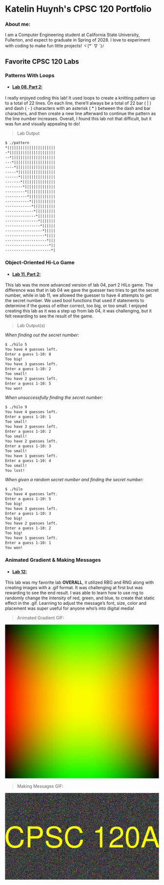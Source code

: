 # Katelin Huynh's CPSC 120 Portfolio

### About me: 
I am a Computer Engineering student at California State University, Fullerton, and expect to graduate in Spring of 2028. I love to experiment with coding to make fun little projects! ヾ(*´ ∇ `)ﾉ

## Favorite CPSC 120 Labs ##
### Patterns With Loops
* #### [Lab 08, Part 2:](https://github.com/cpsc-spring-2025/cpsc-120-lab-08-katelin_isaiah/tree/main/part-2)
I really enjoyed coding this lab! It used loops to create a knitting pattern up to a total of 22 lines. On each line, there’ll always be a total of 22 bar ( | ) and dash ( - ) characters with an asterisk ( * ) between the dash and bar characters, and then create a new line afterward to continue the pattern as the line number increases. Overall, I found this lab not that difficult, but it was fun and visually appealing to do!

> Lab Output
```
$ ./pattern 
*||||||||||||||||||||||
-*|||||||||||||||||||||
--*||||||||||||||||||||
---*|||||||||||||||||||
----*||||||||||||||||||
-----*|||||||||||||||||
------*||||||||||||||||
-------*|||||||||||||||
--------*||||||||||||||
---------*|||||||||||||
----------*||||||||||||
-----------*|||||||||||
------------*||||||||||
-------------*|||||||||
--------------*||||||||
---------------*|||||||
----------------*||||||
-----------------*|||||
------------------*||||
-------------------*|||
--------------------*||
---------------------*|
```

### Object-Oriented Hi-Lo Game
* #### [Lab 11, Part 2:](https://github.com/cpsc-spring-2025/cpsc-120-lab-11-ethan_kate/tree/main/part-2)
This lab was the more advanced version of lab 04, part 2 HiLo game. The difference was that in lab 04 we gave the guesser two tries to get the secret number, while in lab 11, we allowed the guesser to have 4 attempts to get the secret number. We used bool functions that used if statements to determine if the guess of either correct, too big, or too small. I enjoyed creating this lab as it was a step up from lab 04, it was challenging, but it felt rewarding to see the result of the game.

> Lab Output(s)

*When finding out the secret number:*
```
$ ./hilo 5
You have 4 guesses left.
Enter a guess 1-10: 8
Too big!
You have 3 guesses left.
Enter a guess 1-10: 2
Too small!
You have 2 guesses left.
Enter a guess 1-10: 5
You won!
```

*When unsuccessfully finding the secret number:*
```
$ ./hilo 9
You have 4 guesses left.
Enter a guess 1-10: 1
Too small!
You have 3 guesses left.
Enter a guess 1-10: 2
Too small!
You have 2 guesses left.
Enter a guess 1-10: 3
Too small!
You have 1 guesses left.
Enter a guess 1-10: 4
Too small!
You lost!
```

*When given a random secret number and finding the secret number:*
```
$ ./hilo
You have 4 guesses left.
Enter a guess 1-10: 5
Too big!
You have 3 guesses left.
Enter a guess 1-10: 3
Too big!
You have 2 guesses left.
Enter a guess 1-10: 2
Too big!
You have 1 guesses left.
Enter a guess 1-10: 1
You won!
```


### Animated Gradient & Making Messages
* #### [Lab 12:](https://github.com/cpsc-spring-2025/cpsc-120-lab-12-kate_cody/tree/main)
This lab was my favorite lab **OVERALL**, it utilized RBG and RNG along with creating images with a .gif format. It was challenging at first but was rewarding to see the end result. I was able to learn how to use rng to randomly change the intensity of red, green, and blue, to create that static effect in the .gif. Learning to adjust the message’s font, size, color and placement was super useful for anyone who’s into digital media!


> Animated Gradient GIF:

![Animated Gradient](https://github.com/19khuynh/19khuynh.github.io/blob/main/images/animated_gradient.gif)

> Making Messages GIF:

![Making Messages](https://github.com/19khuynh/19khuynh.github.io/blob/main/images/making_messages.gif)
